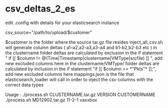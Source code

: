 # csv_deltas_2_es
 <p>
 edit .config with details for your elasticsearch instance
 </p>
 <p>
 csv_source="/path/to/upload/$customer"
 </p>
 $customer is the folder where the source tar.gz file resides 
 inject_all_csv.sh will generate column deltas ( a1-a2,a2-a3,a3-a4 and b1-b2,b2-b3 etc ) 
 in the clustername folder deltas are calculated by exclusion in the if statement " if [[ $column != @(Time|Timestamp|clustername|VMType|srcfile) ]] ", add new excluded columns here
 in the clustername/VMType/ folder deltas are calculated by inclusion in the if statement "if [[ $column == *"Pkts"* ]];", add new excluded columns here 
 mappings.json is the file that elasticsearch_loader  will call in order to inject the csv columns with the correct data types 

 Usage : ./process.sh CLUSTERNAME.tar.gz VERSION CUSTOMERNAME
         ./process.sh MD12902.tar.gz 11-2-1 vaxxbox



